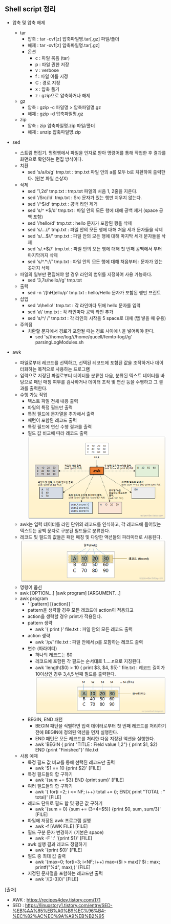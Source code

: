 ## Shell script 정리

- 압축 및 압축 해제
  - tar
    - 압축 : tar -cvf[z] 압축파일명.tar[.gz] 파일/폴더
    - 해제 : tar -xvf[z] 압축파일명.tar[.gz]
    - 옵션
      - c : 파일 묶음 (tar)
      - p : 파일 권한 저장
      - v : verbose
      - f : 파일 이름 지정
      - C : 경로 지정
      - x : 압축 풀기
      - z : gzip으로 압축하거나 해제
  - gz
    - 압축 : gzip -c 파일명 > 압축파일명.gz
    - 해제 : gzip -d 압축파일명.gz
  - zip
    - 압축 : zip 압축파일명.zip 파일/폴더
    - 해제 : unzip 압축파일명.zip
- sed

  - 스트림 편집기. 명령행에서 파일을 인자로 받아 명령어를 통해 작업한 후 결과를 화면으로 확인하는 편집 방식이다.
  - 치환
    - sed 's/a/b/g' tmp.txt : tmp.txt 파일 안의 a를 모두 b로 치환하여 출력한다. (원본 파일 손상X)
  - 삭제
    - sed '1,2d' tmp.txt : tmp.txt 파일의 처음 1, 2줄을 지운다.
    - sed '/Src/!d' tmp.txt : Src 문자가 있는 행만 지우지 않는다.
    - sed '/^$/d' tmp.txt : 공백 라인 제거
    - sed 's/^ \*$/d' tmp.txt : 파일 안의 모든 행에 대해 공백 제거 (space 공백 포함)
    - sed '/hello/d' tmp.txt : hello 문자가 포함된 행을 삭제
    - sed 's/...//' tmp.txt : 파일 안의 모든 행에 대해 처음 세개 문자들을 삭제
    - sed 's/...$//' tmp.txt : 파일 안의 모든 행에 대해 마지막 세개 문자들을 삭제
    - sed 's/.\*$//' tmp.txt : 파일 안의 모든 행에 대해 첫 번째 공백에서 부터 마지막까지 삭제
    - sed 's/^.\*://' tmp.txt : 파일 안의 모든 행에 대해 처음부터 : 문자가 있는 곳까지 삭제
  - 파일의 일부만 편집해야 할 경우 라인의 범위를 지정하여 사용 가능하다.
    - sed '3,7s/hello//g' tmp.txt
  - 출력
    - sed -n '/[hH]ello/p' tmp.txt : hello/Hello 문자가 포함된 행만 프린트
  - 삽입
    - sed 'a\\hello\!' tmp.txt : 각 라인마다 뒤에 hello 문자를 입력
    - sed 'a\\' tmp.txt : 각 라인마다 공백 라인 추가
    - sed 's/^/ /' tmp.txt : 각 라인의 시작을 5 space로 대체 (탭 넣을 때 유용)
  - 주의점
    - 치환할 문자에서 경로가 포함될 때는 경로 사이에 \ 을 넣어줘야 한다.
      - sed 's/\/home\/log\//\/home\/qucell\/femto-log\//g' parsingLogModules.sh

- awk
  - 파일로부터 레코드를 선택하고, 선택된 레코드에 포함된 값을 조작하거나 데이터화하는 목적으로 사용하는 프로그램
  - 입력으로 지정된 파일로부터 데이터를 분류한 다음, 분류된 텍스트 데이터를 바탕으로 패턴 매칭 여부를 검사하거나 데이터 조작 및 연산 등을 수행하고 그 결과를 출력한다.
  - 수행 가능 작업
    - 텍스트 파일 전체 내용 출력
    - 파일의 특정 필드만 출력
    - 특정 필드에 문자열을 추가해서 출력
    - 패턴이 포함된 레코드 출력
    - 특정 필드에 연산 수행 결과를 출력
    - 필드 값 비교에 따라 레코드 출력
      ![awk](/img/awk.png)
  - awk는 입력 데이터를 라인 단위의 레코드를 인식하고, 각 레코드에 들어있는 텍스트는 공백 문자로 구분된 필드들로 분류한다.
  - 레코드 및 필드의 값들은 패턴 매칭 및 다양한 액션들의 파라미터로 사용된다.
    ![record](/img/record.png)
  - 명령어 옵션
  - awk [OPTION...] [awk program] [ARGUMENT...]
  - awk program
    - ' [pattern] [{action}] '
    - pattern을 생략할 경우 모든 레코드에 action이 적용되고
    - action을 생략할 경우 print가 적용된다.
    - pattern 생략
      - awk '{ print }' file.txt : 파일 안의 모든 레코드 출력
    - action 생략
      - awk '/p/' file.txt : 파일 안에서 p를 포함하는 레코드 출력
    - 변수 (파라미터)
      - 하나의 레코드는 $0
      - 레코드에 포함된 각 필드는 순서대로 $1.....$n으로 지칭된다.
      - awk 'length($0) > 10 { print $3, $4, $5} ' file.txt : 레코드 길이가 10이상인 경우 3,4,5 번째 필드를 출력한다.
        ![field](/img/field.png)
    - BEGIN, END 패턴
      - BEGIN 패턴을 식별하면 입력 데이터로부터 첫 번째 레코드를 처리하기 전에 BEGIN에 정의된 액션을 먼저 실행한다.
      - END 패턴은 모든 레코드를 처리한 다음 지정된 액션을 실행한다.
      - awk 'BEGIN { print "TITLE : Field value 1,2"} { print $1, $2} END {print "Finished"}' file.txt
  - 사용 예제
    - 특정 필드 값 비교를 통해 선택된 레코드만 출력
      - awk '$1 == 10 {print $2}' [FILE]
    - 특정 필드들의 합 구하기
      - awk '{sum += $3} END {print sum}' [FILE]
    - 여러 필드들의 합 구하기
      - awk '{ for(i =2; i <= NF; i++} total += i}; END{ print "TOTAL : " total}' [FILE]
    - 레코드 단위로 필드 합 및 평균 값 구하기
      - awk '{sum = 0} {sum += ($3+$4+$5)} {print $0, sum, sum/3}' [FILE]
    - 파일에 저장된 awk 프로그램 실행
      - awk -f [AWK FILE] [FILE]
    - 필드 구분 문자 변경하기 (기본은 space)
      - awk -F ':' '{print $1}' [FILE]
    - awk 실행 결과 레코드 정렬하기
      - awk '{print $0}' [FILE]
    - 필드 중 최대 값 출력
      - awk '{max=0; for(i=3; i<NF; i++) max=($i > max)? $i : max; printf("%d", max);}' [FILE]
    - 지정된 문자열을 포함하는 레코드만 출력
      - awk '/[2-3]0/' [FILE]

[출처]

- AWK : https://recipes4dev.tistory.com/171
- SED : https://linuxstory1.tistory.com/entry/SED-%EB%AA%85%EB%A0%B9%EC%96%B4-%EC%82%AC%EC%9A%A9%EB%B2%95
